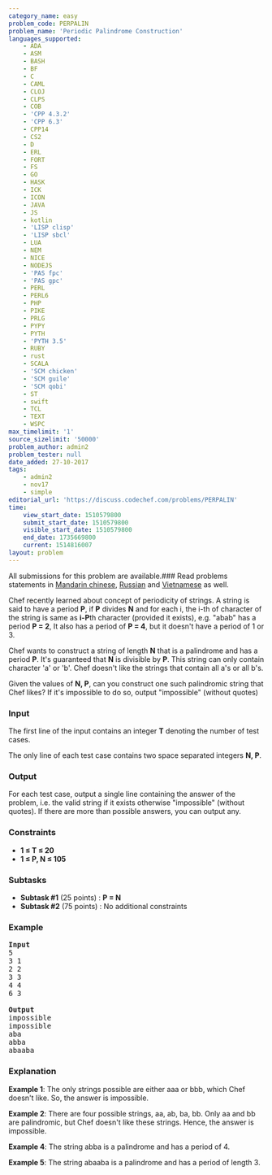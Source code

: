 ```yaml
---
category_name: easy
problem_code: PERPALIN
problem_name: 'Periodic Palindrome Construction'
languages_supported:
    - ADA
    - ASM
    - BASH
    - BF
    - C
    - CAML
    - CLOJ
    - CLPS
    - COB
    - 'CPP 4.3.2'
    - 'CPP 6.3'
    - CPP14
    - CS2
    - D
    - ERL
    - FORT
    - FS
    - GO
    - HASK
    - ICK
    - ICON
    - JAVA
    - JS
    - kotlin
    - 'LISP clisp'
    - 'LISP sbcl'
    - LUA
    - NEM
    - NICE
    - NODEJS
    - 'PAS fpc'
    - 'PAS gpc'
    - PERL
    - PERL6
    - PHP
    - PIKE
    - PRLG
    - PYPY
    - PYTH
    - 'PYTH 3.5'
    - RUBY
    - rust
    - SCALA
    - 'SCM chicken'
    - 'SCM guile'
    - 'SCM qobi'
    - ST
    - swift
    - TCL
    - TEXT
    - WSPC
max_timelimit: '1'
source_sizelimit: '50000'
problem_author: admin2
problem_tester: null
date_added: 27-10-2017
tags:
    - admin2
    - nov17
    - simple
editorial_url: 'https://discuss.codechef.com/problems/PERPALIN'
time:
    view_start_date: 1510579800
    submit_start_date: 1510579800
    visible_start_date: 1510579800
    end_date: 1735669800
    current: 1514816007
layout: problem
---
```

All submissions for this problem are available.### Read problems statements in [Mandarin chinese](http://www.codechef.com/download/translated/NOV17/mandarin/PERPALIN.pdf), [Russian](http://www.codechef.com/download/translated/NOV17/russian/PERPALIN.pdf) and [Vietnamese](http://www.codechef.com/download/translated/NOV17/vietnamese/PERPALIN.pdf) as well.

Chef recently learned about concept of periodicity of strings. A string is said to have a period **P**, if **P** divides **N** and for each i, the i-th of character of the string is same as **i-P**th character (provided it exists), e.g. "abab" has a period **P = 2**, It also has a period of **P = 4**, but it doesn't have a period of 1 or 3.

Chef wants to construct a string of length **N** that is a palindrome and has a period **P**. It's guaranteed that **N** is divisible by **P**. This string can only contain character 'a' or 'b'. Chef doesn't like the strings that contain all a's or all b's.

Given the values of **N, P**, can you construct one such palindromic string that Chef likes? If it's impossible to do so, output "impossible" (without quotes)

### Input

The first line of the input contains an integer **T** denoting the number of test cases.

The only line of each test case contains two space separated integers **N, P**.

### Output

For each test case, output a single line containing the answer of the problem, i.e. the valid string if it exists otherwise "impossible" (without quotes). If there are more than possible answers, you can output any.

### Constraints

- **1 ≤ T ≤ 20**
- **1 ≤ P, N ≤ 105**

### Subtasks

- **Subtask #1** (25 points) : **P = N**
- **Subtask #2** (75 points) : No additional constraints

### Example

<pre>
<b>Input</b>
5
3 1
2 2
3 3
4 4
6 3

<b>Output</b>
impossible
impossible
aba
abba
abaaba
</pre>
### Explanation

**Example 1**: The only strings possible are either aaa or bbb, which Chef doesn't like. So, the answer is impossible.

**Example 2**: There are four possible strings, aa, ab, ba, bb. Only aa and bb are palindromic, but Chef doesn't like these strings. Hence, the answer is impossible.

**Example 4**: The string abba is a palindrome and has a period of 4.

**Example 5**: The string abaaba is a palindrome and has a period of length 3.
